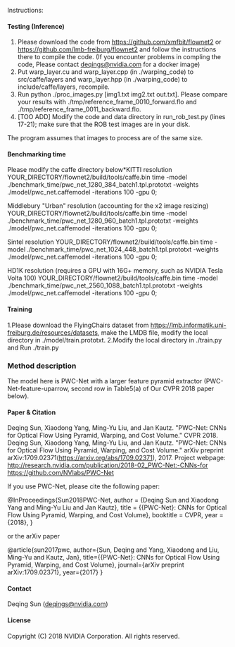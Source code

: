 Instructions:

#### Testing (Inference)

1. Please download the code from https://github.com/xmfbit/flownet2 or https://github.com/lmb-freiburg/flownet2 and follow the instructions there to compile the code. (If you encounter problems in compling the code, Please contact deqings@nvidia.com for a docker image)
2. Put warp_layer.cu and warp_layer.cpp (in ./warping_code) to src/caffe/layers and warp_layer.hpp (in ./warping_code) to include/caffe/layers, recompile.
3. Run python ./proc_images.py [img1.txt img2.txt out.txt]. Please compare your results with ./tmp/reference_frame_0010_forward.flo and ./tmp/reference_frame_0011_backward.flo.
4. [TOO ADD] Modify the code and data directory in run_rob_test.py (lines 17-21); make sure that the ROB test images are in your disk.

The program assumes that images to process are of the same size.


#### Benchmarking time

Please modify the caffe directory below*KITTI resolution
YOUR_DIRECTORY/flownet2/build/tools/caffe.bin time -model ./benchmark_time/pwc_net_1280_384_batch1.tpl.prototxt -weights ./model/pwc_net.caffemodel -iterations 100 -gpu 0;

Middlebury "Urban" resolution (accounting for the x2 image resizing)
YOUR_DIRECTORY/flownet2/build/tools/caffe.bin time -model ./benchmark_time/pwc_net_1280_960_batch1.tpl.prototxt -weights ./model/pwc_net.caffemodel -iterations 100 -gpu 0;

Sintel resolution
YOUR_DIRECTORY/flownet2/build/tools/caffe.bin time -model ./benchmark_time/pwc_net_1024_448_batch1.tpl.prototxt -weights ./model/pwc_net.caffemodel -iterations 100 -gpu 0;

HD1K resolution (requires a GPU with 16G+ memory, such as  NVIDIA Tesla Volta 100)
YOUR_DIRECTORY/flownet2/build/tools/caffe.bin time -model ./benchmark_time/pwc_net_2560_1088_batch1.tpl.prototxt -weights ./model/pwc_net.caffemodel -iterations 100 -gpu 0;


#### Training 

1.Please download the FlyingChairs dataset from https://lmb.informatik.uni-freiburg.de/resources/datasets, make the LMDB file, modify the local directory in ./model/train.prototxt. 
2.Modify the local directory in  ./train.py and Run ./train.py



### Method description
The model here is PWC-Net with a larger feature pyramid extractor (PWC-Net-feature-uparrow, second row in Table5(a) of Our CVPR 2018 paper below).

#### Paper & Citation
Deqing Sun, Xiaodong Yang, Ming-Yu Liu, and Jan Kautz. "PWC-Net: CNNs for Optical Flow Using Pyramid, Warping, and Cost Volume." CVPR 2018. 
Deqing Sun, Xiaodong Yang, Ming-Yu Liu, and Jan Kautz. "PWC-Net: CNNs for Optical Flow Using Pyramid, Warping, and Cost Volume." arXiv preprint arXiv:1709.02371(https://arxiv.org/abs/1709.02371), 2017.
Project webpage: http://research.nvidia.com/publication/2018-02_PWC-Net:-CNNs-for
https://github.com/NVlabs/PWC-Net
 

If you use PWC-Net, please cite the following paper: 

@InProceedings{Sun2018PWC-Net,
  author    = {Deqing Sun and Xiaodong Yang and Ming-Yu Liu and Jan Kautz},
  title     = {{PWC-Net}: CNNs for Optical Flow Using Pyramid, Warping, and Cost Volume},
  booktitle = CVPR,
  year      = {2018},
}

or the arXiv paper

@article{sun2017pwc,
  author={Sun, Deqing and Yang, Xiaodong and Liu, Ming-Yu and Kautz, Jan},
  title={{PWC-Net}: CNNs for Optical Flow Using Pyramid, Warping, and Cost Volume},
  journal={arXiv preprint arXiv:1709.02371},
  year={2017}
}


#### Contact
Deqing Sun (deqings@nvidia.com)

#### License 
Copyright (C) 2018 NVIDIA Corporation. All rights reserved. 
